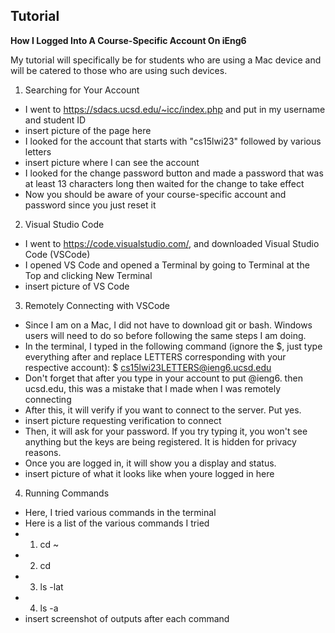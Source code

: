 
Tutorial
---

**How I Logged Into A Course-Specific Account On iEng6**

My tutorial will specifically be for students who are using a Mac device and will be catered to those who are using such devices.

1. Searching for Your Account
  * I went to https://sdacs.ucsd.edu/~icc/index.php and put in my username and student ID
  * insert picture of the page here
  * I looked for the account that starts with "cs15lwi23" followed by various letters
  * insert picture where I can see the account
  * I looked for the change password button and made a password that was at least 13 characters long then waited for the change to take effect
  * Now you should be aware of your course-specific account and password since you just reset it

2. Visual Studio Code
  * I went to https://code.visualstudio.com/, and downloaded Visual Studio Code (VSCode)
  * I opened VS Code and opened a Terminal by going to Terminal at the Top and clicking New Terminal
  * insert picture of VS Code

3. Remotely Connecting with VSCode
  * Since I am on a Mac, I did not have to download git or bash. Windows users will need to do so before following the same steps I am doing.
  * In the terminal, I typed in the following command (ignore the $, just type everything after and replace LETTERS corresponding with your respective account): $ cs15lwi23LETTERS@ieng6.ucsd.edu
  * Don't forget that after you type in your account to put @ieng6. then ucsd.edu, this was a mistake that I made when I was remotely connecting
  * After this, it will verify if you want to connect to the server. Put yes.
  * insert picture requesting verification to connect
  * Then, it will ask for your password. If you try typing it, you won't see anything but the keys are being registered. It is hidden for privacy reasons.
  * Once you are logged in, it will show you a display and status.
  * insert picture of what it looks like when youre logged in here

4. Running Commands
  * Here, I tried various commands in the terminal
  * Here is a list of the various commands I tried
  * 1. cd ~
  * 2. cd
  * 3. ls -lat
  * 4. ls -a
  * insert screenshot of outputs after each command
  
